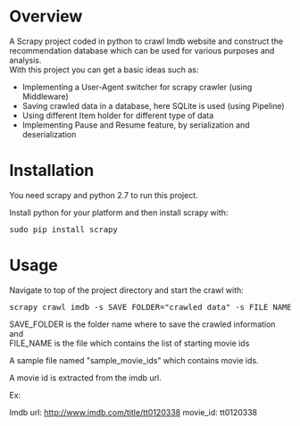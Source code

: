 Overview
====
A Scrapy project coded in python to crawl Imdb website and construct the recommendation database which can be used for various purposes and analysis.
<br>
With this project you can get a basic ideas such as:

* Implementing a User-Agent switcher for scrapy crawler (using Middleware)
* Saving crawled data in a database, here SQLite is used (using Pipeline)
* Using different Item holder for different type of data
* Implementing Pause and Resume feature, by serialization and deserialization

Installation
====
You need scrapy and python 2.7 to run this project.

Install python for your platform and then install scrapy with:

<pre>sudo pip install scrapy</pre>

Usage
====
Navigate to top of the project directory and start the crawl with:

<pre>scrapy crawl imdb -s SAVE_FOLDER="crawled_data" -s FILE_NAME="sample_movie_ids"</pre>

SAVE_FOLDER is the folder name where to save the crawled information and <br> FILE_NAME is the file which contains the list of starting movie ids

A sample file named "sample_movie_ids" which contains movie ids.

A movie id is extracted from the imdb url.

Ex:

Imdb url: http://www.imdb.com/title/tt0120338
movie_id: tt0120338

